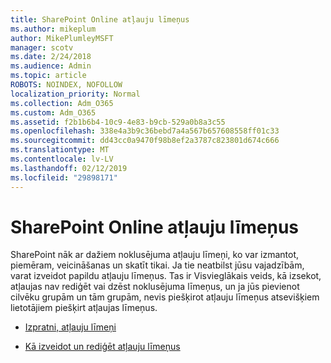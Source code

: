 ```yaml
---
title: SharePoint Online atļauju līmeņus
ms.author: mikeplum
author: MikePlumleyMSFT
manager: scotv
ms.date: 2/24/2018
ms.audience: Admin
ms.topic: article
ROBOTS: NOINDEX, NOFOLLOW
localization_priority: Normal
ms.collection: Adm_O365
ms.custom: Adm_O365
ms.assetid: f2b1b6b4-10c9-4e83-b9cb-529a0b8a3c55
ms.openlocfilehash: 338e4a3b9c36bebd7a4a567b657608558ff01c33
ms.sourcegitcommit: dd43cc0a9470f98b8ef2a3787c823801d674c666
ms.translationtype: MT
ms.contentlocale: lv-LV
ms.lasthandoff: 02/12/2019
ms.locfileid: "29898171"
---
```

# <a name="sharepoint-online-permission-levels"></a>SharePoint Online atļauju līmeņus

SharePoint nāk ar dažiem noklusējuma atļauju līmeņi, ko var izmantot, piemēram, veicināšanas un skatīt tikai. Ja tie neatbilst jūsu vajadzībām, varat izveidot papildu atļauju līmeņus. Tas ir Visvieglākais veids, kā izsekot, atļaujas nav rediģēt vai dzēst noklusējuma līmeņus, un ja jūs pievienot cilvēku grupām un tām grupām, nevis piešķirot atļauju līmeņus atsevišķiem lietotājiem piešķirt atļaujas līmeņus.
  
- [Izpratni, atļauju līmeņi](https://go.microsoft.com/fwlink/?linkid=867071)
    
- [Kā izveidot un rediģēt atļauju līmeņus](https://go.microsoft.com/fwlink/?linkid=867072)
    


